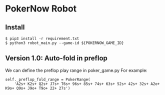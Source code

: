 # PokerNow Robot
## Install
```
$ pip3 install -r requirement.txt
$ python3 robot_main.py --game-id ${POKERNOW_GAME_ID}
```

## Version 1.0: Auto-fold in preflop
We can define the preflop play range in poker_game.py
For example:
```
self._preflop_fold_range = PokerRange(
    'A2s+ K2s+ Q2s+ J7s+ T6s+ 96s+ 85s+ 74s+ 63s+ 52s+ 42s+ 32s+ A2o+ K9o+ Q9o+ J9o+ T9o+ 22+ 27s')
```
